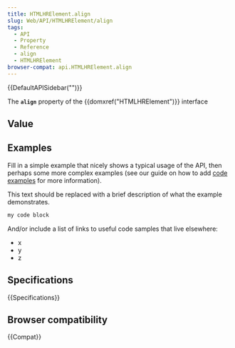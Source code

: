 ```yaml
---
title: HTMLHRElement.align
slug: Web/API/HTMLHRElement/align
tags:
  - API
  - Property
  - Reference
  - align
  - HTMLHRElement
browser-compat: api.HTMLHRElement.align
---
```

{{DefaultAPISidebar("")}}

The **`align`** property of the {{domxref("HTMLHRElement")}} interface 

## Value



## Examples

Fill in a simple example that nicely shows a typical usage of the API, then perhaps some more complex examples (see our guide on how to add [code examples](/en-US/docs/MDN/Contribute/Structures/Code_examples) for more information).

This text should be replaced with a brief description of what the example demonstrates.

```js
my code block
```

And/or include a list of links to useful code samples that live elsewhere:

*   x
*   y
*   z

## Specifications

{{Specifications}}

## Browser compatibility

{{Compat}}


